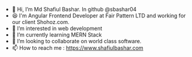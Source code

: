 - 👋 Hi, I’m Md Shafiul Bashar. In github @sbashar04
- 😆 I'm Angular Frontend Developer at Fair Pattern LTD and working for our client Shohoz.com.
- 👀 I’m interested in web development
- 🌱 I’m currently learning MERN Stack
- 💞️ I’m looking to collaborate on world class software.
- 📫 How to reach me : https://www.shafiulbashar.com

<!---
sbashar04/sbashar04 is a ✨ special ✨ repository because its `README.md` (this file) appears on your GitHub profile.
You can click the Preview link to take a look at your changes.
--->
